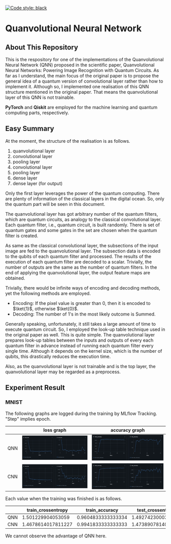 [![Code style: black](https://img.shields.io/badge/code%20style-black-000000.svg)](https://github.com/psf/black)

# Quanvolutional Neural Network
## About This Repository
This is the respository for one of the implementations of the Quanvolutional Neural Network (QNN) proposed in the scientific paper, Quanvolutional Neural Networks: Powering Image Recognition with Quantum Circuits. As far as I understand, the main focus of the original paper is to propose the general idea of a quantum version of convolutional layer rather than how to implement it. Although so, I implemented one realisation of this QNN structure mentioned in the original paper. That means the quanvolutional layer of this QNN is not trainable.

**PyTorch** and **Qiskit** are employed for the machine learning and quantum computing parts, respectively.

## Easy Summary
At the moment, the structure of the realisation is as follows.

1. quanvolutional layer
2. convolutional layer
3. pooling layer
4. convolutional layer
5. pooling layer
6. dense layer
7. dense layer (for output)

Only the first layer leverages the power of the quantum computing. There are plenty of information of the classical layers in the digital ocean. So, only the quantum part will be seen in this document.

The quanvolutional layer has got arbitrary number of the quantum filters, which are quantum circuits, as analogy to the classical convolutional layer. Each quantum filter, i.e., quantum circuit, is built randomly. There is set of quantum gates and some gates in the set are chosen when the quantum filter is created.

As same as the classical convolutional layer, the subsections of the input image are fed to the quanvolutional layer. The subsection data is encoded to the qubits of each quantum filter and processed. The results of the execution of each quantum filter are decoded to a scalar. Trivially, the number of outputs are the same as the number of quantum filters. In the end of applying the quanvolutional layer, the output feature maps are obtained.

Trivially, there would be infinite ways of encoding and decoding methods, yet the following methods are employed.

- Encoding: If the pixel value is greater than 0, then it is encoded to $\ket{1}$, otherwise $\ket{0}$.
- Decoding: The number of 1's in the most likely outcome is Summed.

Generally speaking, unfortunately, it still takes a large amount of time to execute quantum circuit. So, I employed the look-up table technique used in the original paper as well. This is quite simple. The quanvolutional layer prepares look-up tables between the inputs and outputs of every each quantum filter in advance instead of running each quantum filter every single time. Although it depends on the kernel size, which is the number of qubits, this drastically reduces the execution time.

Also, as the quanvolutional layer is not trainable and is the top layer, the quanvolutional layer may be regarded as a preprocess.

## Experiment Result
### MNIST
The following graphs are logged during the training by MLflow Tracking. "Step" implies epoch.

|  | loss graph | accuracy graph |
| --- | --- | --- |
| QNN | ![the graphs of loss values of QNN](./images/mnist_qnn_losses.png) | ![the graphs of accuracies of QNN](./images/mnist_qnn_accuracies.png) |
| CNN | ![the graphs of loss values of CNN](./images/mnist_cnn_losses.png) | ![the graphs of accuracies of CNN](./images/mnist_cnn_accuracies.png) |

Each value when the training was finished is as follows.

| | train_crossentropy | train_accuracy | test_crossentropy | test_accuracy |
| --- | --- | --- | --- | --- |
| QNN | 1.501229904053059 | 0.9604833333333334 | 1.4927423000335693 | 0.9706 |
| CNN | 1.4678614017811227 | 0.9941833333333333 | 1.473890781402588 | 0.9869 |

We cannot observe the advantage of QNN here.
